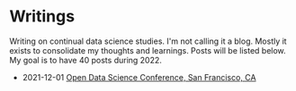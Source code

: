 # Writings

Writing on continual data science studies. I'm not calling it a blog. Mostly it exists to consolidate my thoughts and learnings. Posts will be listed below. My goal is to have 40 posts during 2022.  

* 2021-12-01 [Open Data Science Conference, San Francisco, CA](odscwest2021.md)